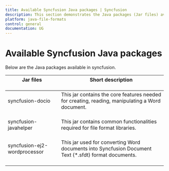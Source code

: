 ```yaml
---
title: Available Syncfusion Java packages | Syncfusion
description: This section demonstrates the Java packages (Jar files) available in Syncfusion (Syncfusion Jars for Java)
platform: java-file-formats
control: general
documentation: UG
---
```


# Available Syncfusion Java packages

Below are the Java packages available in syncfusion.

<table>
<thead>  
<tr>
<th>Jar files<br/><br/></th>
<th>Short description<br/><br/></th>
</tr>
</thead>
<tbody>  
<tr>
<td>
syncfusion-docio<br/><br/></td><td>
This jar contains the core features needed for creating, reading, manipulating a Word document.<br/><br/></td></tr>
<tr>
<td>
syncfusion-javahelper<br/><br/></td><td>
This jar contains common functionalities required for file format libraries.<br/><br/></td></tr>
<tr>
<td>
syncfusion-ej2-wordprocessor<br/><br/></td><td>
This jar used for converting Word documents into Syncfusion Document Text (*.sfdt) format documents.<br/><br/></td></tr>
</tbody>
</table>